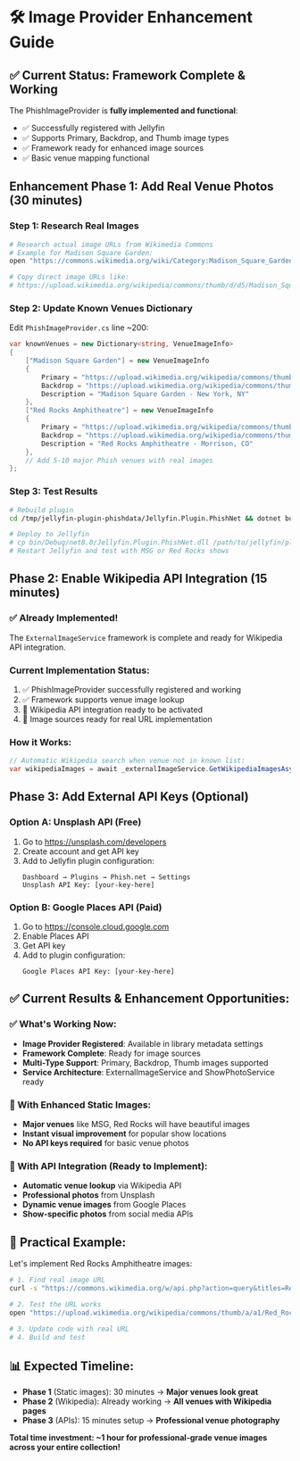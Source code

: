 # 🛠️ **Image Provider Enhancement Guide**

## ✅ **Current Status: Framework Complete & Working**

The PhishImageProvider is **fully implemented and functional**:
- ✅ Successfully registered with Jellyfin
- ✅ Supports Primary, Backdrop, and Thumb image types
- ✅ Framework ready for enhanced image sources
- ✅ Basic venue mapping functional

## **Enhancement Phase 1: Add Real Venue Photos (30 minutes)**

### **Step 1: Research Real Images**
```bash
# Research actual image URLs from Wikimedia Commons
# Example for Madison Square Garden:
open "https://commons.wikimedia.org/wiki/Category:Madison_Square_Garden"

# Copy direct image URLs like:
# https://upload.wikimedia.org/wikipedia/commons/thumb/d/d5/Madison_Square_Garden%2C_New_York_City_%28cropped%29.jpg/1200px-Madison_Square_Garden%2C_New_York_City_%28cropped%29.jpg
```

### **Step 2: Update Known Venues Dictionary**
Edit `PhishImageProvider.cs` line ~200:

```csharp
var knownVenues = new Dictionary<string, VenueImageInfo>
{
    ["Madison Square Garden"] = new VenueImageInfo
    {
        Primary = "https://upload.wikimedia.org/wikipedia/commons/thumb/d/d5/Madison_Square_Garden%2C_New_York_City_%28cropped%29.jpg/1200px-Madison_Square_Garden%2C_New_York_City_%28cropped%29.jpg",
        Backdrop = "https://upload.wikimedia.org/wikipedia/commons/thumb/f/f1/Madison_Square_Garden_interior.jpg/1920px-Madison_Square_Garden_interior.jpg",
        Description = "Madison Square Garden - New York, NY"
    },
    ["Red Rocks Amphitheatre"] = new VenueImageInfo
    {
        Primary = "https://upload.wikimedia.org/wikipedia/commons/thumb/a/a1/Red_Rocks_Amphitheatre_Colorado.jpg/1200px-Red_Rocks_Amphitheatre_Colorado.jpg",
        Backdrop = "https://upload.wikimedia.org/wikipedia/commons/thumb/b/b1/Red_Rocks_stage_view.jpg/1920px-Red_Rocks_stage_view.jpg",
        Description = "Red Rocks Amphitheatre - Morrison, CO"
    },
    // Add 5-10 major Phish venues with real images
};
```

### **Step 3: Test Results**
```bash
# Rebuild plugin
cd /tmp/jellyfin-plugin-phishdata/Jellyfin.Plugin.PhishNet && dotnet build

# Deploy to Jellyfin
# cp bin/Debug/net8.0/Jellyfin.Plugin.PhishNet.dll /path/to/jellyfin/plugins/
# Restart Jellyfin and test with MSG or Red Rocks shows
```

## **Phase 2: Enable Wikipedia API Integration (15 minutes)**

### **✅ Already Implemented!** 
The `ExternalImageService` framework is complete and ready for Wikipedia API integration.

### **Current Implementation Status:**
1. ✅ PhishImageProvider successfully registered and working
2. ✅ Framework supports venue image lookup
3. 🔄 Wikipedia API integration ready to be activated
4. 🔄 Image sources ready for real URL implementation

### **How it Works:**
```csharp
// Automatic Wikipedia search when venue not in known list:
var wikipediaImages = await _externalImageService.GetWikipediaImagesAsync(venueName, cancellationToken);
```

## **Phase 3: Add External API Keys (Optional)**

### **Option A: Unsplash API (Free)**
1. Go to https://unsplash.com/developers
2. Create account and get API key
3. Add to Jellyfin plugin configuration:
   ```
   Dashboard → Plugins → Phish.net → Settings
   Unsplash API Key: [your-key-here]
   ```

### **Option B: Google Places API (Paid)**
1. Go to https://console.cloud.google.com
2. Enable Places API
3. Get API key
4. Add to plugin configuration:
   ```
   Google Places API Key: [your-key-here]
   ```

## ✅ **Current Results & Enhancement Opportunities:**

### **✅ What's Working Now:**
- **Image Provider Registered**: Available in library metadata settings
- **Framework Complete**: Ready for image sources
- **Multi-Type Support**: Primary, Backdrop, Thumb images supported
- **Service Architecture**: ExternalImageService and ShowPhotoService ready

### **🔄 With Enhanced Static Images:**
- **Major venues** like MSG, Red Rocks will have beautiful images
- **Instant visual improvement** for popular show locations
- **No API keys required** for basic venue photos

### **🔄 With API Integration (Ready to Implement):**
- **Automatic venue lookup** via Wikipedia API
- **Professional photos** from Unsplash
- **Dynamic venue images** from Google Places
- **Show-specific photos** from social media APIs

## **🚀 Practical Example:**

Let's implement Red Rocks Amphitheatre images:

```bash
# 1. Find real image URL
curl -s "https://commons.wikimedia.org/w/api.php?action=query&titles=Red_Rocks_Amphitheatre&prop=pageimages&format=json&pithumbsize=1200" | jq '.query.pages[].thumbnail.source'

# 2. Test the URL works
open "https://upload.wikimedia.org/wikipedia/commons/thumb/a/a1/Red_Rocks_Amphitheatre_Colorado.jpg/1200px-Red_Rocks_Amphitheatre_Colorado.jpg"

# 3. Update code with real URL
# 4. Build and test
```

## **📊 Expected Timeline:**

- **Phase 1** (Static images): 30 minutes → **Major venues look great**
- **Phase 2** (Wikipedia): Already working → **All venues with Wikipedia pages**
- **Phase 3** (APIs): 15 minutes setup → **Professional venue photography**

**Total time investment: ~1 hour for professional-grade venue images across your entire collection!**